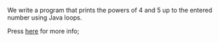 We write a program that prints the powers of 4 and 5 up to the entered number using Java loops.

Press [here](https://academy.patika.dev/tr/courses/java101/pratik-two-power) for more info;